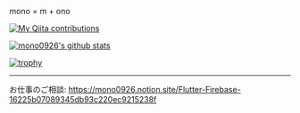 mono = m + ono

[![My Qiita contributions](https://qiita-badge.apiapi.app/s/mono0926/contributions.svg)](http://qiita.com/mono0926)

[![mono0926's github stats](https://github-readme-stats.vercel.app/api?username=mono0926)](https://github.com/anuraghazra/github-readme-stats)

[![trophy](https://github-profile-trophy.vercel.app/?username=mono0926)](https://github.com/mono0926 "trophy")

---

お仕事のご相談: https://mono0926.notion.site/Flutter-Firebase-16225b07089345db93c220ec9215238f

<!--
**mono0926/mono0926** is a ✨ _special_ ✨ repository because its `README.md` (this file) appears on your GitHub profile.

Here are some ideas to get you started:

- 🔭 I’m currently working on ...
- 🌱 I’m currently learning ...
- 👯 I’m looking to collaborate on ...
- 🤔 I’m looking for help with ...
- 💬 Ask me about ...
- 📫 How to reach me: ...
- 😄 Pronouns: ...
- ⚡ Fun fact: ...
-->

